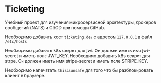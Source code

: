 # Ticketing

Учебный проект для изучения микросервисной архитектуры, брокеров сообщений (NATS) и СI/CD при помощи GitHub.

Необходимо добавить хост `ticketing.dev` с адресом `127.0.0.1` в файл `/etc/hosts`

Необходимо добавить k8s секрет для jwt. Он должен иметь имя jwt-secret и иметь поле JWT_KEY.
Необходимо добавить k8s секрет для strpe. Он должен иметь имя stripe-secret и иметь поле STRIPE_KEY.

Необходимо напечатать `thisisunsafe` для того что бы разблокировать клиент в браузере.

